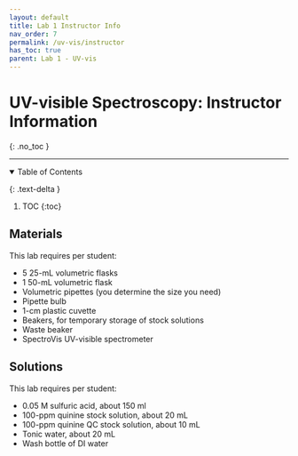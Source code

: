 ```yaml
---
layout: default
title: Lab 1 Instructor Info
nav_order: 7
permalink: /uv-vis/instructor
has_toc: true
parent: Lab 1 - UV-vis
---
```


# UV-visible Spectroscopy: Instructor Information
{: .no_toc  }

----

<details open markdown="block">
  <summary>
  Table of Contents
  </summary>

  {: .text-delta }
1. TOC
{:toc}
</details>

## Materials

This lab requires per student:

- 5 25-mL volumetric flasks
- 1 50-mL volumetric flask
- Volumetric pipettes (you determine the size you need)
- Pipette bulb
- 1-cm plastic cuvette
- Beakers, for temporary storage of stock solutions
- Waste beaker
- SpectroVis UV-visible spectrometer


## Solutions

This lab requires per student:

- 0.05 M sulfuric acid, about 150 ml
- 100-ppm quinine stock solution, about 20 mL
- 100-ppm quinine QC stock solution, about 10 mL
- Tonic water, about 20 mL
- Wash bottle of DI water
